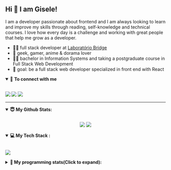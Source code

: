 ## Hi 👋 I am Gisele!

I am a developer passionate about frontend and I am always looking to learn and improve my skills through reading, self-knowledge and technical courses. I love how every day is a challenge and working with great people that help me grow as a developer.

- 👩‍💻 full stack developer at <a href="https://bridge.ufsc.br/" rel="nofollow">Laboratório Bridge</a>
- 💜 geek, gamer, anime & dorama lover
- 👩‍🎓 bachelor in Information Systems and taking a postgraduate course in Full Stack Web Development
- 🚀 goal: be a full stack web developer specialized in front end with React

<details open>
<summary>🤝 <b>To connect with me<b></summary>
<br/>

[<img src="https://img.shields.io/badge/linkedin-%230077B5.svg?&style=for-the-badge&logo=linkedin&logoColor=white" />](https://www.linkedin.com/in/gisabernardess/)
[<img src="https://img.shields.io/badge/twitter-%231DA1F2.svg?&style=for-the-badge&logo=twitter&logoColor=white" />](https://twitter.com/gisabernardess)
[<img src = "https://img.shields.io/badge/instagram-%23E4405F.svg?&style=for-the-badge&logo=instagram&logoColor=white">](https://www.instagram.com/gisabernardess/)

</details>

---

<details open>
  <summary> 😇 <b>My Github Stats</b>: </summary>
  <br>
  <p align="center">
  <img src="https://github-readme-stats.vercel.app/api?username=gisabernardess&show_icons=true&include_all_commits=true&count_private=true&&hide=issues&theme=radical"/>
  <img src = "https://github-readme-stats.vercel.app/api/top-langs/?username=gisabernardess&layout=compact&theme=tokyonight">
  </p>

</details>

<details open>
  <summary>💻 <b>My Tech Stack</b> :</summary>
  <br>
  <p>
  <img src="https://img.shields.io/badge/git%20-%23F05033.svg?&style=for-the-badge&logo=git&logoColor=white"/>
  </p>
</details>

<details>
  <summary>🤖 <b>My programming stats(Click to expand)</b>: </summary>

  <!--START_SECTION:waka-->
  <!--END_SECTION:waka-->
</details>
